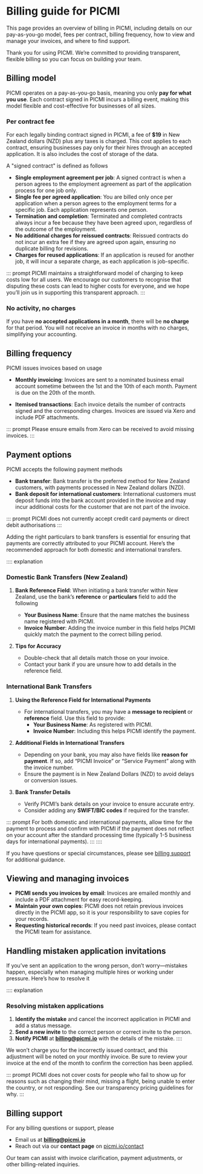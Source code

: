 # Billing guide for PICMI

This page provides an overview of billing in PICMI, including details on our pay-as-you-go model, fees per contract, billing frequency, how to view and manage your invoices, and where to find support.

Thank you for using PICMI. We’re committed to providing transparent, flexible billing so you can focus on building your team.

## Billing model

PICMI operates on a pay-as-you-go basis, meaning you only **pay for what you use**. Each contract signed in PICMI incurs a billing event, making this model flexible and cost-effective for businesses of all sizes.

### Per contract fee

For each legally binding contract signed in PICMI, a fee of **$19** in New Zealand dollars (NZD) plus any taxes is charged. This cost applies to each contract, ensuring businesses pay only for their hires through an accepted application. It is also includes the cost of storage of the data.

A "signed contract" is defined as follows

- **Single employment agreement per job**: A signed contract is when a person agrees to the employment agreement as part of the application process for one job only.
- **Single fee per agreed application**: You are billed only once per application when a person agrees to the employment terms for a specific job. Each application represents one person.
- **Termination and completion**: Terminated and completed contracts always incur a fee because they have been agreed upon, regardless of the outcome of the employment.
- **No additional charges for reissued contracts**: Reissued contracts do not incur an extra fee if they are agreed upon again, ensuring no duplicate billing for revisions.
- **Charges for reused applications**: If an application is reused for another job, it will incur a separate charge, as each application is job-specific.

::: prompt
PICMI maintains a straightforward model of charging to keep costs low for all users. We encourage our customers to recognise that disputing these costs can lead to higher costs for everyone, and we hope you’ll join us in supporting this transparent approach.
:::

### No activity, no charges

If you have **no accepted applications in a month**, there will be **no charge** for that period. You will not receive an invoice in months with no charges, simplifying your accounting.

## Billing frequency

PICMI issues invoices based on usage

* **Monthly invoicing**: Invoices are sent to a nominated business email account sometime between the 1st and the 10th of each month. Payment is due on the 20th of the month.

* **Itemised transactions**: Each invoice details the number of contracts signed and the corresponding charges. Invoices are issued via Xero and include PDF attachments.

::: prompt
Please ensure emails from Xero can be received to avoid missing invoices.
:::

## Payment options

PICMI accepts the following payment methods

- **Bank transfer**: Bank transfer is the preferred method for New Zealand customers, with payments processed in New Zealand dollars (NZD).
- **Bank deposit for international customers**: International customers must deposit funds into the bank account provided in the invoice and may incur additional costs for the customer that are not part of the invoice.

::: prompt
PICMI does not currently accept credit card payments or direct debit authorisations
:::

Adding the right particulars to bank transfers is essential for ensuring that payments are correctly attributed to your PICMI account. Here’s the recommended approach for both domestic and international transfers.

:::: explanation
### Domestic Bank Transfers (New Zealand)

1. **Bank Reference Field**: When initiating a bank transfer within New Zealand, use the bank’s **reference** or **particulars** field to add the following
    - **Your Business Name**: Ensure that the name matches the business name registered with PICMI.
    - **Invoice Number**: Adding the invoice number in this field helps PICMI quickly match the payment to the correct billing period.

2. **Tips for Accuracy**
    - Double-check that all details match those on your invoice.
    - Contact your bank if you are unsure how to add details in the reference field.

### International Bank Transfers

1. **Using the Reference Field for International Payments**
    - For international transfers, you may have a **message to recipient** or **reference** field. Use this field to provide:
        - **Your Business Name**: As registered with PICMI.
        - **Invoice Number**: Including this helps PICMI identify the payment.

2. **Additional Fields in International Transfers**
    - Depending on your bank, you may also have fields like **reason for payment**. If so, add “PICMI Invoice” or “Service Payment” along with the invoice number.
    - Ensure the payment is in New Zealand Dollars (NZD) to avoid delays or conversion issues.

3. **Bank Transfer Details**
    - Verify PICMI’s bank details on your invoice to ensure accurate entry.
    - Consider adding any **SWIFT/BIC codes** if required for the transfer.

::: prompt
For both domestic and international payments, allow time for the payment to process and confirm with PICMI if the payment does not reflect on your account after the standard processing time (typically 1-5 business days for international payments).
:::
::::

If you have questions or special circumstances, please see [billing support](#billing-support) for additional guidance.

## Viewing and managing invoices

- **PICMI sends you invoices by email**: Invoices are emailed monthly and include a PDF attachment for easy record-keeping.
- **Maintain your own copies**: PICMI does not retain previous invoices directly in the PICMI app, so it is your responsibility to save copies for your records.
- **Requesting historical records**: If you need past invoices, please contact the PICMI team for assistance.

## Handling mistaken application invitations

If you’ve sent an application to the wrong person, don’t worry—mistakes happen, especially when managing multiple hires or working under pressure. Here’s how to resolve it

:::: explanation
### Resolving mistaken applications
1. **Identify the mistake** and cancel the incorrect application in PICMI and add a status message.
2. **Send a new invite** to the correct person or correct invite to the person.
3. **Notify PICMI** at **billing@picmi.io** with the details of the mistake.
::::

We won’t charge you for the incorrectly issued contract, and this adjustment will be noted on your monthly invoice. Be sure to review your invoice at the end of the month to confirm the correction has been applied.

::: prompt
PICMI does not cover costs for people who fail to show up for reasons such as changing their mind, missing a flight, being unable to enter the country, or not responding. See our transparency pricing guidelines for why.
:::

## Billing support

For any billing questions or support, please

- Email us at **billing@picmi.io**
- Reach out via our **contact page** on [picmi.io/contact](https://picmi.io/contact)

Our team can assist with invoice clarification, payment adjustments, or other billing-related inquiries.
